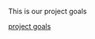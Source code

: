 <!DOCTYPE html>
<html>
<head>
<title> Working title </title>
</head>
<body>
<p> This is our project goals </p>
<nav>
<a href="/projectgoals.md/">project goals</a>
</body>
</html>
